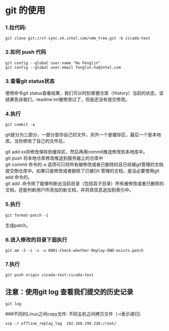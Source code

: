 # git 的使用

### 1.拉代码:
	git clone git://vt-sync.sh.intel.com/vmm_tree.git -b cicada-test

### 2.如何 push 代码
	git config --global user.name "Hu Fenglin"
	git config --global user.email fenglin.hu@intel.com

### 3.查看git status状态
 使用命令git status查看结果，我们可以时刻掌握仓库（History）当前的状态，该结果告诉我们，readme.txt被修改过了，但是还没有提交修改。

### 4.执行
    git commit -a
git是分为三部分，一部分是你自己的文件，另外一个是缓存区，最后一个是本地库。当你修改了自己的文件后，

git add xx将修改保存到缓存区，然后再用commit推送修改到本地库中。  
git push 将本地仓库修改推送到服务器上的仓库中  
git commit 命令的-a 选项可只将所有被修改或者已删除的且已经被git管理的文档提交倒仓库中。如果只是修改或者删除了已被Git 管理的文档，是没必要使用git add 命令的。  
git add .命令除了能够判断出当前目录（包括其子目录）所有被修改或者已删除的文档，还能判断用户所添加的新文档，并将其信息追加到索引中。

### 5.执行
	git format-patch -1
生成patch。


### 6.进入修改的目录下面执行
	git am -3 -i -s -u 0001-Check-whether-Replay-END-exists.patch

### 7.执行
	git push origin cicada-test:cicada-test
	

## 注意：使用git log 查看我们提交的历史记录
	git log

  
  


###不同的Linux之间copy文件:
不同主机之间拷贝文件（-r表示递归）  
	
	scp -r offline_replay_log  192.168.199.236:/root/

	